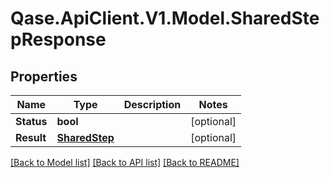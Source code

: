 # Qase.ApiClient.V1.Model.SharedStepResponse

## Properties

Name | Type | Description | Notes
------------ | ------------- | ------------- | -------------
**Status** | **bool** |  | [optional] 
**Result** | [**SharedStep**](SharedStep.md) |  | [optional] 

[[Back to Model list]](../../README.md#documentation-for-models) [[Back to API list]](../../README.md#documentation-for-api-endpoints) [[Back to README]](../../README.md)

